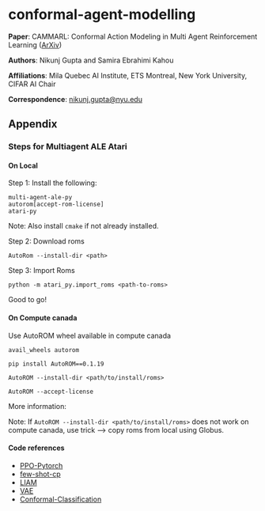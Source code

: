 # conformal-agent-modelling

**Paper**: CAMMARL: Conformal Action Modeling in Multi Agent Reinforcement Learning ([ArXiv]()) 

**Authors**: Nikunj Gupta and Samira Ebrahimi Kahou 

**Affiliations**: Mila Quebec AI Institute,  ETS Montreal, New York University, CIFAR AI Chair 

**Correspondence**: nikunj.gupta@nyu.edu 

## Appendix   
### Steps for Multiagent ALE Atari 
#### On Local 
Step 1: Install the following: 
```
multi-agent-ale-py
autorom[accept-rom-license]
atari-py
```
Note: Also install `cmake` if not already installed. 

Step 2: Download roms 
```
AutoRom --install-dir <path>
```

Step 3: Import Roms 
```
python -m atari_py.import_roms <path-to-roms> 
```

Good to go! 

#### On Compute canada 
Use AutoROM wheel available in compute canada 
```
avail_wheels autorom

pip install AutoROM==0.1.19 

AutoROM --install-dir <path/to/install/roms>

AutoROM --accept-license 

```

More information: 

Note: If `AutoROM --install-dir <path/to/install/roms>` does not work on compute canada, use trick --> copy roms from local using Globus. 

#### Code references 
- [PPO-Pytorch](https://github.com/nikhilbarhate99/PPO-PyTorch) 
- [few-shot-cp](https://github.com/ajfisch/few-shot-cp)
- [LIAM](https://github.com/uoe-agents/LIAM) 
- [VAE](https://github.com/AntixK/PyTorch-VAE/blob/master/models/vanilla_vae.py)
- [Conformal-Classification](https://github.com/aangelopoulos/conformal_classification) 
